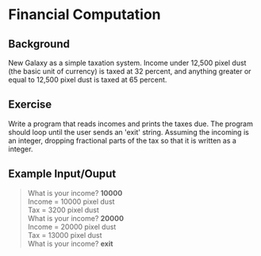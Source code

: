 # Financial Computation

## Background

New Galaxy as a simple taxation system. Income under 12,500 pixel dust (the basic unit of currency) is taxed at 32 percent, and anything greater or equal to 12,500 pixel dust is taxed at 65 percent.

## Exercise

Write a program that reads incomes and prints the taxes due. The program should loop until the user sends an 'exit' string. Assuming the incoming is an integer, dropping fractional parts of the tax so that it is written as a integer.

## Example Input/Ouput

> What is your income? **10000**  
> Income = 10000 pixel dust  
> Tax = 3200 pixel dust  
> What is your income? **20000**  
> Income = 20000 pixel dust  
> Tax = 13000 pixel dust  
> What is your income? **exit**  
